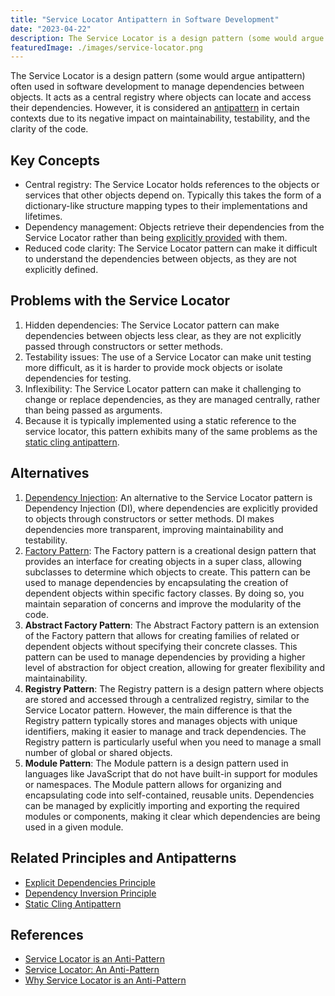 ```yaml
---
title: "Service Locator Antipattern in Software Development"
date: "2023-04-22"
description: The Service Locator is a design pattern (some would argue antipattern) often used in software development to manage dependencies between objects. It acts as a central registry where objects can locate and access their dependencies. However, it is considered an antipattern in certain contexts due to its negative impact on maintainability, testability, and the clarity of the code.
featuredImage: ./images/service-locator.png
---
```


The Service Locator is a design pattern (some would argue antipattern) often used in software development to manage dependencies between objects. It acts as a central registry where objects can locate and access their dependencies. However, it is considered an [antipattern](antipatterns-overview) in certain contexts due to its negative impact on maintainability, testability, and the clarity of the code.

## Key Concepts

- Central registry: The Service Locator holds references to the objects or services that other objects depend on. Typically this takes the form of a dictionary-like structure mapping types to their implementations and lifetimes.
- Dependency management: Objects retrieve their dependencies from the Service Locator rather than being [explicitly provided](/principles/explicit-dependencies-principle) with them.
- Reduced code clarity: The Service Locator pattern can make it difficult to understand the dependencies between objects, as they are not explicitly defined.

## Problems with the Service Locator

1. Hidden dependencies: The Service Locator pattern can make dependencies between objects less clear, as they are not explicitly passed through constructors or setter methods.
2. Testability issues: The use of a Service Locator can make unit testing more difficult, as it is harder to provide mock objects or isolate dependencies for testing.
3. Inflexibility: The Service Locator pattern can make it challenging to change or replace dependencies, as they are managed centrally, rather than being passed as arguments.
4. Because it is typically implemented using a static reference to the service locator, this pattern exhibits many of the same problems as the [static cling antipattern](/antipatterns/static-cling).

## Alternatives

1. [Dependency Injection](/practices/dependency-injection): An alternative to the Service Locator pattern is Dependency Injection (DI), where dependencies are explicitly provided to objects through constructors or setter methods. DI makes dependencies more transparent, improving maintainability and testability.
2. [Factory Pattern](/design-patterns/factory-method-pattern): The Factory pattern is a creational design pattern that provides an interface for creating objects in a super class, allowing subclasses to determine which objects to create. This pattern can be used to manage dependencies by encapsulating the creation of dependent objects within specific factory classes. By doing so, you maintain separation of concerns and improve the modularity of the code.
3. **Abstract Factory Pattern**: The Abstract Factory pattern is an extension of the Factory pattern that allows for creating families of related or dependent objects without specifying their concrete classes. This pattern can be used to manage dependencies by providing a higher level of abstraction for object creation, allowing for greater flexibility and maintainability.
4. **Registry Pattern**: The Registry pattern is a design pattern where objects are stored and accessed through a centralized registry, similar to the Service Locator pattern. However, the main difference is that the Registry pattern typically stores and manages objects with unique identifiers, making it easier to manage and track dependencies. The Registry pattern is particularly useful when you need to manage a small number of global or shared objects.
5. **Module Pattern**: The Module pattern is a design pattern used in languages like JavaScript that do not have built-in support for modules or namespaces. The Module pattern allows for organizing and encapsulating code into self-contained, reusable units. Dependencies can be managed by explicitly importing and exporting the required modules or components, making it clear which dependencies are being used in a given module.

## Related Principles and Antipatterns

- [Explicit Dependencies Principle](/principles/explicit-dependencies-principle)
- [Dependency Inversion Principle](/principles/dependency-inversion)
- [Static Cling Antipattern](/antipatterns/static-cling)

## References

- [Service Locator is an Anti-Pattern](https://blog.ploeh.dk/2010/02/03/ServiceLocatorisanAnti-Pattern/)
- [Service Locator: An Anti-Pattern](https://www.devtrends.co.uk/blog/service-locator-an-anti-pattern)
- [Why Service Locator is an Anti-Pattern](https://ardalis.com/whats-wrong-with-the-service-locator)
